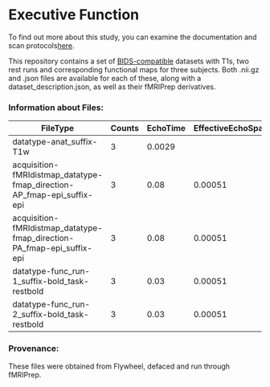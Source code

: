 
# Executive Function
To find out more about this study, you can examine the documentation and scan protocols[here](https://pennlinc.github.io/executivefunction/).

This repository contains a set of
[BIDS-compatible](https://bids.neuroimaging.io/) datasets with T1s, two rest runs
and corresponding functional maps for three subjects. Both .nii.gz and .json
files are available for each of these, along with a dataset_description.json, as well as their 
fMRIPrep derivatives.


### Information about Files: 
|FileType                                                              |Counts|EchoTime|EffectiveEchoSpacing|FlipAngle|HasFieldmap|KeyGroupCount|Modality|MultibandAccelerationFactor|NSliceTimes|ParallelReductionFactorInPlane|PartialFourier|PhaseEncodingDirection|RepetitionTime|TotalReadoutTime|UsedAsFieldmap|
|----------------------------------------------------------------------|------|--------|--------------------|---------|-----------|-------------|--------|---------------------------|-----------|------------------------------|--------------|----------------------|--------------|----------------|--------------|
|datatype-anat_suffix-T1w                                              |3     |0.0029  |                    |8        |FALSE      |3            |anat    |                           |0          |2.0                           |1             |                      |2.5           |                |FALSE         |
|acquisition-fMRIdistmap_datatype-fmap_direction-AP_fmap-epi_suffix-epi|3     |0.08    |0.00051             |90       |FALSE      |3            |fmap    |                           |60         |                              |1             |j-                    |7.03          |0.045           |TRUE          |
|acquisition-fMRIdistmap_datatype-fmap_direction-PA_fmap-epi_suffix-epi|3     |0.08    |0.00051             |90       |FALSE      |3            |fmap    |                           |60         |                              |1             |j                     |7.03          |0.045           |TRUE          |
|datatype-func_run-1_suffix-bold_task-restbold                         |3     |0.03    |0.00051             |52       |TRUE       |3            |func    |6.0                        |60         |                              |1             |j                     |0.8           |0.045           |FALSE         |
|datatype-func_run-2_suffix-bold_task-restbold                         |3     |0.03    |0.00051             |52       |TRUE       |3            |func    |6.0                        |60         |                              |1             |j                     |0.8           |0.045           |FALSE         |

### Provenance: 

These files were obtained from Flywheel, defaced and run through fMRIPrep. 
